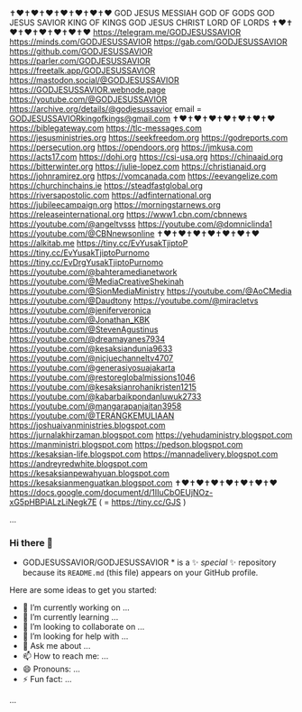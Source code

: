 ✝️❤️✝️❤️✝️❤️✝️❤️✝️❤️✝️❤️✝️❤️
GOD JESUS MESSIAH GOD OF GODS
GOD JESUS SAVIOR KING OF KINGS
GOD JESUS CHRIST LORD OF LORDS
✝️❤️✝️❤️✝️❤️✝️❤️✝️❤️✝️❤️✝️❤️
https://telegram.me/GODJESUSSAVIOR
https://minds.com/GODJESUSSAVIOR
https://gab.com/GODJESUSSAVIOR
https://github.com/GODJESUSSAVIOR
https://parler.com/GODJESUSSAVIOR
https://freetalk.app/GODJESUSSAVIOR
https://mastodon.social/@GODJESUSSAVIOR
https://GODJESUSSAVIOR.webnode.page
https://youtube.com/@GODJESUSSAVIOR
https://archive.org/details/@godjesussavior
email = GODJESUSSAVIORkingofkings@gmail.com
✝️❤️✝️❤️✝️❤️✝️❤️✝️❤️✝️❤️✝️❤️
https://biblegateway.com
https://tlc-messages.com
https://jesusministries.org
https://seekfreedom.org
https://godreports.com
https://persecution.org
https://opendoors.org
https://jmkusa.com
https://acts17.com
https://dohi.org
https://csi-usa.org
https://chinaaid.org
https://bitterwinter.org
https://julie-lopez.com
https://christianaid.org
https://johnramirez.org
https://vomcanada.com
https://eevangelize.com
https://churchinchains.ie
https://steadfastglobal.org
https://riversapostolic.com
https://adfinternational.org
https://jubileecampaign.org
https://morningstarnews.org
https://releaseinternational.org
https://www1.cbn.com/cbnnews
https://youtube.com/@angeltvsss
https://youtube.com/@domniclinda1
https://youtube.com/@CBNnewsonline
✝️❤️✝️❤️✝️❤️✝️❤️✝️❤️✝️❤️✝️❤️
https://alkitab.me
https://tiny.cc/EvYusakTjiptoP
https://tiny.cc/EvYusakTjiptoPurnomo
https://tiny.cc/EvDrgYusakTjiptoPurnomo
https://youtube.com/@bahteramedianetwork
https://youtube.com/@MediaCreativeShekinah
https://youtube.com/@SionMediaMinistry
https://youtube.com/@AoCMedia
https://youtube.com/@Daudtony
https://youtube.com/@miracletvs
https://youtube.com/@jeniferveronica
https://youtube.com/@Jonathan_KBK
https://youtube.com/@StevenAgustinus
https://youtube.com/@dreamayanes7934
https://youtube.com/@kesaksiandunia9633
https://youtube.com/@nicjuechanneltv4707
https://youtube.com/@generasiyosuajakarta
https://youtube.com/@restoreglobalmissions1046
https://youtube.com/@kesaksianrohanikristen1215
https://youtube.com/@kabarbaikpondanluwuk2733
https://youtube.com/@mangarapanjaitan3958
https://youtube.com/@TERANGKEMULIAAN
https://joshuaivanministries.blogspot.com
https://jurnalakhirzaman.blogspot.com
https://yehudaministry.blogspot.com
https://manministri.blogspot.com
https://pedson.blogspot.com
https://kesaksian-life.blogspot.com
https://mannadelivery.blogspot.com
https://andreyredwhite.blogspot.com
https://kesaksianpewahyuan.blogspot.com
https://kesaksianmenguatkan.blogspot.com
✝️❤️✝️❤️✝️❤️✝️❤️✝️❤️✝️❤️✝️❤️
https://docs.google.com/document/d/1IIuCbOEUjNOz-xG5pHBPiALzLiNegk7E ( = https://tiny.cc/GJS )

...

### Hi there 👋

* GODJESUSSAVIOR/GODJESUSSAVIOR * is a ✨ _special_ ✨ repository because its `README.md` (this file) appears on your GitHub profile.

Here are some ideas to get you started:

* 🔭 I’m currently working on ...
* 🌱 I’m currently learning ...
* 👯 I’m looking to collaborate on ...
* 🤔 I’m looking for help with ...
* 💬 Ask me about ...
* 📫 How to reach me: ...
* 😄 Pronouns: ...
* ⚡ Fun fact: ...

...
